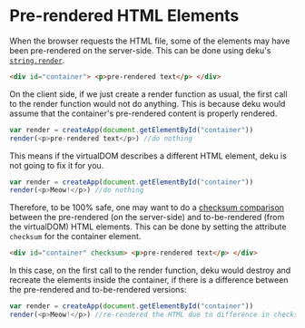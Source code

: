 # Pre-rendered HTML Elements

When the browser requests the HTML file, some of the elements may have been pre-rendered on the server-side. This can be done using deku's [`string.render`](/deku/docs/api/string.html).


```html
<div id="container"> <p>pre-rendered text</p> </div>
```

On the client side, if we just create a render function as usual, the first call to the render function would not do anything. This is because deku would assume that the container's pre-rendered content is properly rendered.

```js
var render = createApp(document.getElementById("container"))
render(<p>pre-rendered text</p>) //do nothing
```

This means if the virtualDOM describes a different HTML element, deku is not going to fix it for you.

```js
var render = createApp(document.getElementById("container"))
render(<p>Meow!</p>) //do nothing
```

Therefore, to be 100% safe, one may want to do a [checksum comparison](https://en.wikipedia.org/wiki/Checksum) between the pre-rendered (on the server-side) and to-be-rendered (from the virtualDOM) HTML elements. This can be done by setting the attribute `checksum` for the container element.

```html
<div id="container" checksum> <p>pre-rendered text</p> </div>
```

In this case, on the first call to the render function, deku would destroy and recreate the elements inside the container, if there is a difference between the pre-rendered and to-be-rendered versions:

```js
var render = createApp(document.getElementById("container"))
render(<p>Meow!</p>) //re-rendered the HTML due to difference in checksums
```
